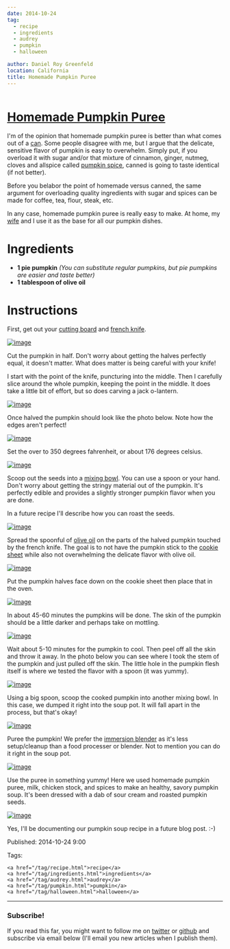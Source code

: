 ```yaml
---
date: 2014-10-24
tag:
  - recipe
  - ingredients
  - audrey
  - pumpkin
  - halloween

author: Daniel Roy Greenfeld
location: California
title: Homemade Pumpkin Puree
---
```


<div class="twelve wide column">
  <h1 class="ui block header">
    <div class="content">
      <a href="/homemade-pumpkin-puree.html">Homemade Pumpkin Puree</a>
    </div>
  </h1>
  <p>
    I'm of the opinion that homemade pumpkin puree is better than what comes out
    of a
    <a
      href="http://www.amazon.com/Farmers-Market-Organic-Pumpkin-15-Ounce/dp/B0062A87HA/ref=sr_1_1?tag=mlinar-20"
      target="_blank"
      >can</a
    >. Some people disagree with me, but I argue that the delicate, sensitive
    flavor of pumpkin is easy to overwhelm. Simply put, if you overload it with
    sugar and/or that mixture of cinnamon, ginger, nutmeg, cloves and allspice
    called
    <a
      href="http://www.amazon.com/Culinary-Secrets-Pumpkin-Pie-Spice/dp/B00OGNFZA2/ref=sr_1_14?tag=mlinar-20"
      target="_blank"
      >pumpkin spice</a
    >, canned is going to taste identical (if not better).
  </p>
  <p>
    Before you belabor the point of homemade versus canned, the same argument
    for overloading quality ingredients with sugar and spices can be made for
    coffee, tea, flour, steak, etc.
  </p>
  <p>
    In any case, homemade pumpkin puree is really easy to make. At home, my
    <a href="https://twitter.com/audreyr" target="_blank">wife</a> and I use it
    as the base for all our pumpkin dishes.
  </p>
  <h1 id="ingredients">Ingredients</h1>
  <ul>
    <li>
      <strong>1 pie pumpkin</strong>
      <em
        >(You can substitute regular pumpkins, but pie pumpkins are easier and
        taste better)</em
      >
    </li>
    <li><strong>1 tablespoon of olive oil</strong></li>
  </ul>
  <h1 id="instructions">Instructions</h1>
  <p>
    First, get out your
    <a
      href="http://www.amazon.com/Microban-Antimicrobial-Cutting-Board-Green/dp/B00BM9939C/ref=sr_1_1?tag=mlinar-20"
      target="_blank"
      >cutting board</a
    >
    and
    <a
      href="http://www.amazon.com/Victorinox-Fibrox-8-Inch-Chefs-Knife/dp/B000638D32/ref=zg_bs_289857_1?tag=mlinar-20"
      target="_blank"
      >french knife</a
    >.
  </p>
  <p>
    <a
      href="https://pydanny.com/static/homemade-pumpkin-puree/pumpkin-uncut.jpg"
      target="_blank"
      ><img
        alt="image"
        src="https://pydanny.com/static/homemade-pumpkin-puree/pumpkin-uncut.jpg"
    /></a>
  </p>
  <p>
    Cut the pumpkin in half. Don't worry about getting the halves perfectly
    equal, it doesn't matter. What does matter is being careful with your knife!
  </p>
  <p>
    I start with the point of the knife, puncturing into the middle. Then I
    carefully slice around the whole pumpkin, keeping the point in the middle.
    It does take a little bit of effort, but so does carving a jack o-lantern.
  </p>
  <p>
    <a
      href="https://pydanny.com/static/homemade-pumpkin-puree/slicing-pumpkin.jpg"
      target="_blank"
      ><img
        alt="image"
        src="https://pydanny.com/static/homemade-pumpkin-puree/slicing-pumpkin.jpg"
    /></a>
  </p>
  <p>
    Once halved the pumpkin should look like the photo below. Note how the edges
    aren't perfect!
  </p>
  <p>
    <a
      href="https://pydanny.com/static/homemade-pumpkin-puree/halved-pumpkin.jpg"
      target="_blank"
      ><img
        alt="image"
        src="https://pydanny.com/static/homemade-pumpkin-puree/halved-pumpkin.jpg"
    /></a>
  </p>
  <p>Set the over to 350 degrees fahrenheit, or about 176 degrees celsius.</p>
  <p>
    <a
      href="https://pydanny.com/static/homemade-pumpkin-puree/setting-oven.jpg"
      target="_blank"
      ><img
        alt="image"
        src="https://pydanny.com/static/homemade-pumpkin-puree/setting-oven.jpg"
    /></a>
  </p>
  <p>
    Scoop out the seeds into a
    <a
      href="http://www.amazon.com/iSi-Basics-Flexible-Silicone-Mixing/dp/B000S17WNO/ref=sr_1_7?tag=mlinar-20"
      target="_blank"
      >mixing bowl</a
    >. You can use a spoon or your hand. Don't worry about getting the stringy
    material out of the pumpkin. It's perfectly edible and provides a slightly
    stronger pumpkin flavor when you are done.
  </p>
  <p>In a future recipe I'll describe how you can roast the seeds.</p>
  <p>
    <a
      href="https://pydanny.com/static/homemade-pumpkin-puree/scoop-out-pumpkin.jpg"
      target="_blank"
      ><img
        alt="image"
        src="https://pydanny.com/static/homemade-pumpkin-puree/scoop-out-pumpkin.jpg"
    /></a>
  </p>
  <p>
    Spread the spoonful of
    <a
      href="http://www.amazon.com/California-Olive-Ranch-Extra-Virgin/dp/B004ULUVU4/ref=sr_1_1?tag=mlinar-20"
      target="_blank"
      >olive oil</a
    >
    on the parts of the halved pumpkin touched by the french knife. The goal is
    to not have the pumpkin stick to the
    <a
      href="http://www.amazon.com/Nordic-Ware-Natural-Aluminum-Commercial/dp/B000G0KJG4/ref=sr_1_1?tag=mlinar-20"
      target="_blank"
      >cookie sheet</a
    >
    while also not overwhelming the delicate flavor with olive oil.
  </p>
  <p>
    <a
      href="https://pydanny.com/static/homemade-pumpkin-puree/oiling-pumpkins.jpg"
      target="_blank"
      ><img
        alt="image"
        src="https://pydanny.com/static/homemade-pumpkin-puree/oiling-pumpkins.jpg"
    /></a>
  </p>
  <p>
    Put the pumpkin halves face down on the cookie sheet then place that in the
    oven.
  </p>
  <p>
    <a
      href="https://pydanny.com/static/homemade-pumpkin-puree/oven.jpg"
      target="_blank"
      ><img
        alt="image"
        src="https://pydanny.com/static/homemade-pumpkin-puree/oven.jpg"
    /></a>
  </p>
  <p>
    In about 45-60 minutes the pumpkins will be done. The skin of the pumpkin
    should be a little darker and perhaps take on mottling.
  </p>
  <p>
    <a
      href="https://pydanny.com/static/homemade-pumpkin-puree/done-pumpkins.jpg"
      target="_blank"
      ><img
        alt="image"
        src="https://pydanny.com/static/homemade-pumpkin-puree/done-pumpkins.jpg"
    /></a>
  </p>
  <p>
    Wait about 5-10 minutes for the pumpkin to cool. Then peel off all the skin
    and throw it away. In the photo below you can see where I took the stem of
    the pumpkin and just pulled off the skin. The little hole in the pumpkin
    flesh itself is where we tested the flavor with a spoon (it was yummy).
  </p>
  <p>
    <a
      href="https://pydanny.com/static/homemade-pumpkin-puree/peeling-pumpkin.jpg"
      target="_blank"
      ><img
        alt="image"
        src="https://pydanny.com/static/homemade-pumpkin-puree/peeling-pumpkin.jpg"
    /></a>
  </p>
  <p>
    Using a big spoon, scoop the cooked pumpkin into another mixing bowl. In
    this case, we dumped it right into the soup pot. It will fall apart in the
    process, but that's okay!
  </p>
  <p>
    <a
      href="https://pydanny.com/static/homemade-pumpkin-puree/cooked-pumpkin.jpg"
      target="_blank"
      ><img
        alt="image"
        src="https://pydanny.com/static/homemade-pumpkin-puree/cooked-pumpkin.jpg"
    /></a>
  </p>
  <p>
    Puree the pumpkin! We prefer the
    <a
      href="http://www.amazon.com/Cuisinart-HB-155PC-Blender-Blending-Attachments/dp/B00DOK0R2O/ref=sr_1_3?tag=mlinar-20"
      target="_blank"
      >immersion blender</a
    >
    as it's less setup/cleanup than a food processer or blender. Not to mention
    you can do it right in the soup pot.
  </p>
  <p>
    <a
      href="https://pydanny.com/static/homemade-pumpkin-puree/pumpkin-puree.jpg"
      target="_blank"
      ><img
        alt="image"
        src="https://pydanny.com/static/homemade-pumpkin-puree/pumpkin-puree.jpg"
    /></a>
  </p>
  <p>
    Use the puree in something yummy! Here we used homemade pumpkin puree, milk,
    chicken stock, and spices to make an healthy, savory pumpkin soup. It's been
    dressed with a dab of sour cream and roasted pumpkin seeds.
  </p>
  <p>
    <a
      href="https://pydanny.com/static/homemade-pumpkin-puree/pumpkin-soup.jpg"
      target="_blank"
      ><img
        alt="image"
        src="https://pydanny.com/static/homemade-pumpkin-puree/pumpkin-soup.jpg"
    /></a>
  </p>
  <p>
    Yes, I'll be documenting our pumpkin soup recipe in a future blog post. :-)
  </p>
  <p>Published: 2014-10-24 9:00</p>
  <p>
    Tags:

    <a href="/tag/recipe.html">recipe</a>
    <a href="/tag/ingredients.html">ingredients</a>
    <a href="/tag/audrey.html">audrey</a>
    <a href="/tag/pumpkin.html">pumpkin</a>
    <a href="/tag/halloween.html">halloween</a>
  </p>
  <hr />
  <h3 class="ui header">Subscribe!</h3>
  <p>
    If you read this far, you might want to follow me on
    <a href="https://twitter.com/pydanny">twitter</a> or
    <a href="https://github.com/pydanny">github</a> and subscribe via email
    below (I'll email you new articles when I publish them).
  </p>
   
</div>
